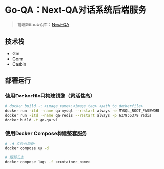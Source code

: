 # Go-QA：Next-QA对话系统后端服务

> 前端Github仓库：[Next-QA](https://github.com/shijiahao314/next-qa)

## 技术栈

- Gin
- Gorm
- Casbin

## 部署运行

### 使用Dockerfile只构建镜像（灵活性高）

```bash
# docker build -t <image_name>:<image_tag> <path_to_dockerfile>
docker run -itd --name qa-mysql --restart always -e MYSQL_ROOT_PASSWORD=qa-mysql-password -e MYSQL_DATABASE=qa -p 3306:3306 mysql
docker run -itd --name qa-redis --restart always -p 6379:6379 redis
docker build -t go-qa:v1 .
```

### 使用Docker Compose构建整套服务

```bash
# -d 在后台启动
docker compose up -d

# 跟踪日志
docker compose logs -f <container_name>
```